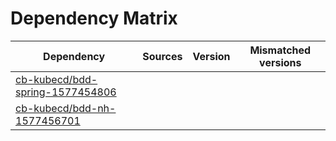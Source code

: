 # Dependency Matrix

Dependency | Sources | Version | Mismatched versions
---------- | ------- | ------- | -------------------
[cb-kubecd/bdd-spring-1577454806](https://github.com/cb-kubecd/bdd-spring-1577454806.git) |  | []() | 
[cb-kubecd/bdd-nh-1577456701](https://github.com/cb-kubecd/bdd-nh-1577456701.git) |  | []() | 
